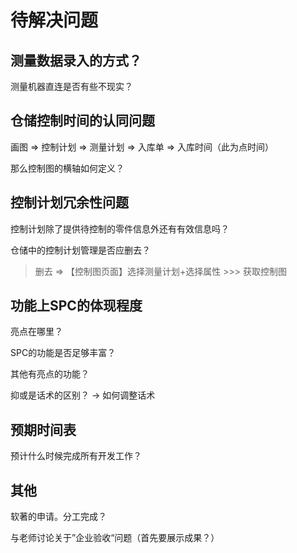 # 待解决问题

## 测量数据录入的方式？

测量机器直连是否有些不现实？

## 仓储控制时间的认同问题

画图 => 控制计划 => 测量计划 => 入库单 => 入库时间（此为点时间）

那么控制图的横轴如何定义？

## 控制计划冗余性问题

控制计划除了提供待控制的零件信息外还有有效信息吗？

仓储中的控制计划管理是否应删去？

> 删去 => 【控制图页面】选择测量计划+选择属性 >>> 获取控制图

## 功能上SPC的体现程度

亮点在哪里？

SPC的功能是否足够丰富？

其他有亮点的功能？

抑或是话术的区别？ -> 如何调整话术

## 预期时间表

预计什么时候完成所有开发工作？

## 其他

软著的申请。分工完成？

与老师讨论关于”企业验收“问题（首先要展示成果？）
